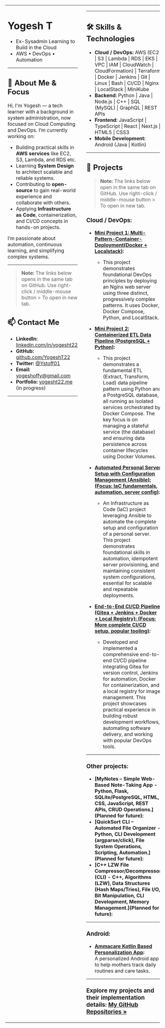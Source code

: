 <table width="100%">
<tr>
<td width="45%" valign="top">

<!-- LEFT COLUMN: ABOUT, INTRO, CONTACT -->

# Yogesh T
* Ex-Sysadmin Learning to Build in the Cloud  
* AWS • DevOps • Automation 

---

## 👋 About Me & Focus

Hi, I'm Yogesh — a tech learner with a background in system administration, now focused on Cloud Computing and DevOps. I’m currently working on:

* Building practical skills in **AWS services** like EC2, S3, Lambda, and RDS etc.  
* Learning **System Design** to architect scalable and reliable systems.  
* Contributing to **open-source** to gain real-world experience and collaborate with others.  
* Applying **Infrastructure as Code**, containerization, and CI/CD concepts in hands-on projects.

I’m passionate about automation, continuous learning, and simplifying complex systems.

---

> **Note:** The links below opens in the same tab on GitHub. Use right-click / middle-mouse button > To open in new tab.

## 📫 Contact Me

* **LinkedIn:** [linkedin.com/in/yogesht22](https://linkedin.com/in/yogesht22)  
* **GitHub:** [github.com/YogeshT22](https://github.com/YogeshT22)  
* **Twitter:** [@Ystoff01](https://twitter.com/Ystoff01)  
* **Email:** [yogeshoffy@gmail.com](mailto:yogeshoffy@gmail.com)  
* **Portfolio:** [yogesht22.me](https://yogesht22.me) (in progress)
---
</td>
<td width="55%" valign="top" style="padding-left: 20px;">

---

<!-- RIGHT COLUMN: SKILLS, PROJECTS -->

## 🛠️ Skills & Technologies


*  **Cloud / DevOps:**
   AWS (EC2 | S3 | Lambda | RDS | EKS | VPC | IAM | CloudWatch | CloudFormation) | Terraform | Docker | Jenkins | Git | Linux | Bash | CI/CD | Nginx | LocalStack | MiniKube
*  **Backend:**
   Python | Java | Node.js | C++ | SQL (MySQL) | GraphQL | REST APIs
*  **Frontend:**
   JavaScript | TypeScript | React | Next.js | HTML5 | CSS3
*  **Mobile Development:**
   Android (Java | Kotlin)
---

## 🚀 Projects

> **Note:** The links below open in the same tab on GitHub. Use right-click / middle-mouse button > To open in new tab.

### Cloud / DevOps:

* **[Mini Project 1: Multi-Pattern-Container-Deployment(Docker + Localstack)](https://github.com/YogeshT22/Multi-Pattern-Container-Deployment):**
    * This project demonstrates foundational DevOps principles by deploying an Nginx web server using three distinct, progressively complex patterns. It uses Docker, Docker Compose, Python, and LocalStack.
 
* **[Mini Project 2: Containerized ETL Data Pipeline (PostgreSQL + Python)](https://github.com/YogeshT22/local-docker-data-pipeline):**
    * This project demonstrates a fundamental ETL (Extract, Transform, Load) data pipeline pattern using Python and a PostgreSQL database, all running as isolated services orchestrated by Docker Compose. The key focus is on managing a stateful service (the database) and ensuring data persistence across container lifecycles using Docker Volumes.

* **[Automated Personal Server Setup with Configuration Management (Ansible): (Focus: IaC fundamentals, automation, server config)](https://github.com/YogeshT22/big-project-1-ansible-server):**  
    * An Infrastructure as Code (IaC) project leveraging Ansible to automate the complete setup and configuration of a personal server. This project demonstrates foundational skills in automation, idempotent server provisioning, and maintaining consistent system configurations, essential for scalable and repeatable deployments.

* **[End-to-End CI/CD Pipeline (Gitea + Jenkins + Docker + Local Registry): (Focus: More complete CI/CD setup, popular tooling)](https://github.com/YogeshT22/end-to-end-ci-cd-jenkins-docker):**  
    * Developed and implemented a comprehensive end-to-end CI/CD pipeline integrating Gitea for version control, Jenkins for automation, Docker for containerization, and a local registry for image management. This project showcases practical experience in building robust development workflows, automating software delivery, and working with popular DevOps tools.
---

### Other projects:

* **[MyNotes – Simple Web-Based Note-Taking App - Python, Flask, SQLite/PostgreSQL, HTML, CSS, JavaScript, REST APIs, CRUD Operations.](Planned for future):**
* **[QuickSort CLI – Automated File Organizer - Python, CLI Development (argparse/click), File System Operations, Scripting, Automation.](Planned for future):**
* **[C++ LZW File Compressor/Decompressor (CLI) - C++, Algorithms (LZW), Data Structures (Hash Maps/Tries), File I/O, Bit Manipulation, CLI Development, Memory Management.](Planned for future):**
---

### Android:

* **[Ammacare Kotlin Based Personalization App](https://github.com/YogeshT22/Ammacare-Kotlin-Android-App):**  
  A personalized Android app to help mothers track daily routines and care tasks.
---
### **Explore my projects and their implementation details:** [My GitHub Repositories »](https://github.com/YogeshT22?tab=repositories)

</td>
</tr>
</table>
